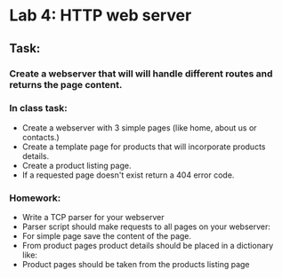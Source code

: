 # Lab 4: HTTP web server

## Task:

### Create a webserver that will will handle different routes and returns the page content.

### In class task:

* Create a webserver with 3 simple pages (like home, about us or contacts.)
* Create a template page for products that will incorporate products details.
* Create a product listing page.
* If a requested page doesn't exist return a 404 error code.

### Homework:

* Write a TCP parser for your webserver
* Parser script should make requests to all pages on your webserver:
* For simple page save the content of the page.
* From product pages product details should be placed in a dictionary like:
* Product pages should be taken from the products listing page